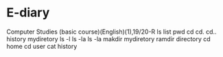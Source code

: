 # E-diary
Computer Studies (basic course)(English)(1),19/20-R
ls list
pwd 
cd
cd.
cd..
history
mydiretory
ls -l
ls -la
ls -la
makdir mydiretory
ramdir directory
cd home
cd user
cat history


